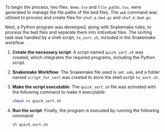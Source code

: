 To begin the process, two files, `demo.tsv` and `file_paths.tsv`, were generated to manage the file paths of the bed files. The `awk` command was utilized to process and create files for `shuf.a.bed.gz` and `shuf.b.bed.gz`.

Next, a Python program was developed, along with Snakemake rules, to process the bed files and separate them into individual files. The sorting task was handled by a shell script, `to_sort.sh`, included in the Snakemake workflow.

1. **Create the necessary script**: A script named `quick_sort.sh` was created, which integrates the required programs, including the Python script.
   
2. **Snakemake Workflow**: The Snakemake file used is `smt.smk`, and a folder named `script_for_sort` was created to store the shell script `to_sort.sh`.

3. **Make the script executable**: The `quick_sort.sh` file was activated with the following command to make it executable:
   ```bash
   chmod +x quick_sort.sh
   ```

4. **Run the script**: Finally, the program is executed by running the following command:
   ```bash
   sh quick_sort.sh
   ```
